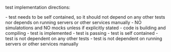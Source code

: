 


test implementation directions:

<integration-tests>
- test needs to be self contained, so it should not depend on any other tests nor depends on running servers or other services manually
- NO simulatotions and NO mocks unless if explicitly stated


</integration-tests>

<definitionOfDone>
- code is building and compiling
- test is implemented
- test is passing
- test is self contained
- test is not dependent on any other tests
- test is not dependent on running servers or other services manually
</definitionOfDone>